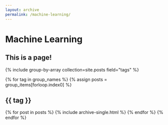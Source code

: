 ```yaml
---
layout: archive
permalink: /machine-learning/
---
```


# Machine Learning

## This is a page!

{% include group-by-array collection=site.posts field="tags" %}

{% for tag in group_names %}
{% assign posts = group_items[forloop.index0] %}

  <h2 id="{{ tag | slugify }}" class="archive__subtitle">{{ tag }}</h2>
  {% for post in posts %}
    {% include archive-single.html %}
  {% endfor %}
{% endfor %}
